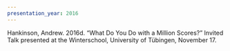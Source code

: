 ```yaml
---
presentation_year: 2016
---
```

Hankinson, Andrew. 2016d. “What Do You Do with a Million Scores?” Invited Talk presented at the Winterschool, University of Tübingen, November 17.
